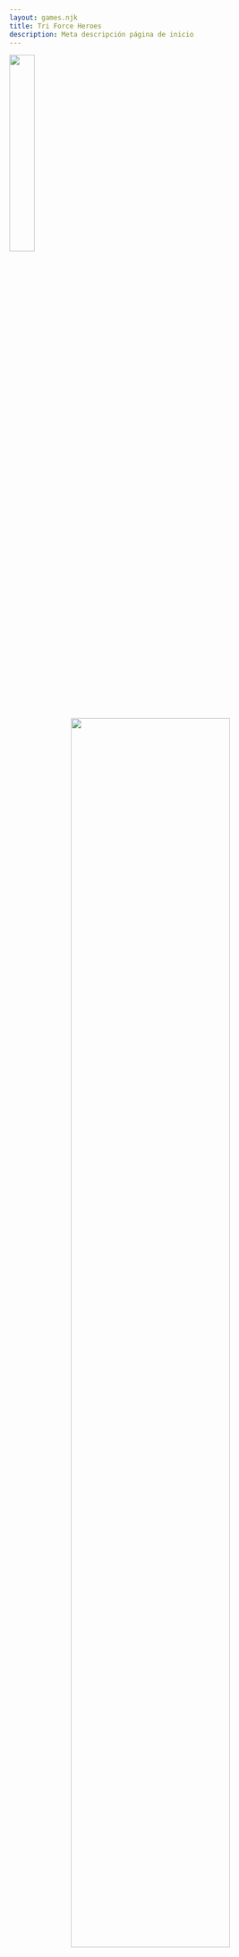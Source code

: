 ```yaml
---
layout: games.njk
title: Tri Force Heroes 
description: Meta descripción página de inicio
---
```

</p>
<img width="30%" src="/img/TFH.png">
</p>

<center>
  <section class="row container-lg">
    <article class="col-12 col-md-6">
      </p>
      <center><img width="75%" src="/img/TF.png" alt=""></center>
    </article>
    <article class="col-12 col-md-6">
      <p class="text-start">The Legend of Zelda: Tri Force Heroes es la decimoctava entrega principal de la serie The Legend of Zelda. El juego fue lanzado el 23 de octubre de 2015 en Norteamérica y Europa, el 24 de octubre en Australia, y el 22 de octubre en Japón. Fue revelado durante el E3 2015 el 16 de junio. Tri Force Heroes es similar a los juegos de Four Swords, en los cuales Link está acompañado por otros dos Links (en lugar de tres, como en los juegos de Four Swords) en el modo multijugador. Estos Links se representan en colores verde, azul y rojo. El juego admite la función Download Play, conexión inalámbrica local y juego cooperativo en línea. Durante el modo cooperativo en línea, los jugadores pueden elegir jugar con amigos o ser emparejados con jugadores al azar de Internet. El juego también permite el modo de un solo jugador, en el cual los otros Links son reemplazados por Doppelgänger que el jugador puede alternar durante el juego, similar al modo de un solo jugador en Four Swords Adventures. El juego se basa en gran medida en la estética de A Link Between Worlds, incluyendo gráficos, efectos de sonido, enemigos y el uso de plataformas a diferentes elevaciones. Los Links pueden subirse unos sobre otros para formar un Totem que les permite alcanzar mayores alturas. Los Links deben cooperar entre sí y coordinar sus ataques para resolver puzzles, como que un Link lance una Bomba mientras el otro la propulsa con el Jarro de Viento. También aparecen notificaciones en pantalla para informar a los otros Links sobre el estado o idea de un Link, como sugerir formar un Totem. Se pueden seleccionar varios Iconos de Comunicación Expresiva desde la pantalla inferior para animar a los otros Links o expresar una idea o dirección. Al tocar el retrato de un Link en la pantalla táctil, la pantalla superior se dirigirá a su posición, mostrando dónde se encuentra. Los tres Links comparten el mismo medidor de vida, vidas (representadas como Hadas) y Rupias. Al igual que en A Link Between Worlds, también hay un Medidor de Energía que se agota cada vez que se usa un objeto y se recupera gradualmente. Cada Link tiene su propio Medidor de Energía.</p>
    </article>
    <article class="col-12">
      <h2>Historia</h2>
    </article>
    <article class="col-12 col-md-6">
      <p class=text-end>Tri Force Heroes se desarrolla en la tierra de la moda, Hytopia. La princesa del reino, la Princesa Styla, era adorada por todos excepto por Lady Maud, la bruja de Drablands, quien despreciaba el sentido de la moda de la princesa. La bruja le envió a Styla un regalo bellamente envuelto, pero este era solo un truco, ya que al abrirlo, la princesa se encontró maldita y obligada a usar un horrible mono que no se podía quitar. En su miseria, la princesa se aisló mientras el resto del reino lloraba por su destino. El miedo comenzó a aumentar entre los habitantes de Hytopia, ya que temían la moda por miedo a ser malditos también. Como solo los héroes elegidos podían entrar en Drablands, su padre, el Rey Tuft, envió una notificación a los reinos cercanos y lejanos pidiendo que se reunieran héroes, prometiendo una gran recompensa. Sin embargo, una profecía dentro del reino habla de los Tri Force Heroes, descritos como personas con orejas puntiagudas, patillas y cabello partido de lado, que se unen para formar un Totem. La profecía dice que una vez que los Tri Force Heroes hayan superado todos los desafíos, el reino de Hytopia será bendecido con paz y estilo eternos. El rey cree firmemente en esta leyenda y considera que solo aquellos que poseen estos Tres Nobles Atributos de Coraje son los verdaderos Tri Force Heroes. Pero hay más de una persona que afirma ser ese héroe. Mientras pasa por la tierra en sus viajes, Link nota el aviso del Rey Tuft pidiendo que se reúnan héroes. Luego es visto por el aprendiz de Madame Couture, quien inmediatamente reconoce sus Atributos como indicativos de ser un héroe de leyenda. Presionado para ayudar al reino y a su princesa, Link se une a la Brigada de Cazadores de Brujas y se reúne con otros Links mientras entran en Drablands y luchan contra sus guardianes.</p>
    </article>
    <article class="col-12 col-md-6">
      </p>
      <center><img width="75%" src="/img/LHeroes.png" alt=""></center>
      </p>
    </article>
    <article class="col-12">
      <h2>Linea de Tiempo</h2>
      </p>
      <p class= text-center>Poco después de la presentación del juego durante el E3 2015, Shikata declaró que aún no se había decidido en qué parte de la cronología de Zelda se ubicaría el juego, ya que podría encajar en cualquier lugar. Sin embargo, Julie Gagnon de Nintendo de Canadá mencionó posteriormente en una entrevista que el juego no forma parte de la cronología. El 22 de octubre de 2015, un día antes del lanzamiento del juego, Nintendo reveló que el juego tiene lugar varios años después de A Link Between Worlds. También se mencionó que presenta al mismo Link, quien se viste de manera que oculta sus orígenes heroicos.</p>
    </article>
  </section>
</center>